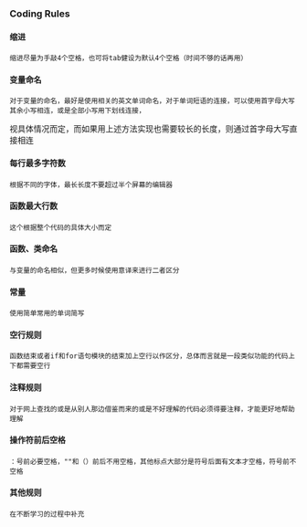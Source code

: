 ### Coding Rules

#### 缩进       
    缩进尽量为手敲4个空格，也可将tab健设为默认4个空格（时间不够的话再用）

#### 变量命名            
    对于变量的命名，最好是使用相关的英文单词命名，对于单词短语的连接，可以使用首字母大写其余小写相连，或是全部小写用下划线连接，
视具体情况而定，而如果用上述方法实现也需要较长的长度，则通过首字母大写直接相连

#### 每行最多字符数        
    根据不同的字体，最长长度不要超过半个屏幕的编辑器

#### 函数最大行数          
    这个根据整个代码的具体大小而定

#### 函数、类命名          
    与变量的命名相似，但更多时候使用意译来进行二者区分

#### 常量        
    使用简单常用的单词简写

#### 空行规则        
    函数结束或者if和for语句模块的结束加上空行以作区分，总体而言就是一段类似功能的代码上下都需要空行

#### 注释规则           
    对于网上查找的或是从别人那边借鉴而来的或是不好理解的代码必须得要注释，才能更好地帮助理解

#### 操作符前后空格           
    ：号前必要空格，""和（）前后不用空格，其他标点大部分是符号后面有文本才空格，符号前不空格

#### 其他规则          
    在不断学习的过程中补充


